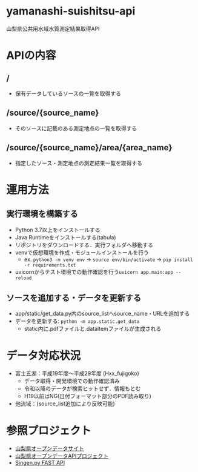 # yamanashi-suishitsu-api
山梨県公共用水域水質測定結果取得API

# APIの内容
## /
* 保有データしているソースの一覧を取得する
## /source/{source_name}
* そのソースに記載のある測定地点の一覧を取得する
## /source/{source_name}/area/{area_name}
* 指定したソース・測定地点の測定結果一覧を取得する

# 運用方法
## 実行環境を構築する
* Python 3.7以上をインストールする
* Java Runtimeをインストールする(tabula)
* リポジトリをダウンロードする．実行フォルダへ移動する
* venvで仮想環境を作成・モジュールインストールを行う
    * ex. `python3 -m venv env` -> `source env/bin/activate` -> `pip install -r requirements.txt`
* uvicornからテスト環境での動作確認を行う`uvicorn app.main:app --reload`
## ソースを追加する・データを更新する
* app/static/get_data.py内のsource_listへsource_name・URLを追加する
* データを更新する: `python -m app.static.get_data`
    * static内に.pdfファイルと.dataitemファイルが生成される

# データ対応状況
* 富士五湖：平成19年度～平成29年度 (Hxx_fujigoko)
    * データ取得・開発環境での動作確認済み
    * 令和以降のデータが検索ヒットせず．情報もとむ
    * H19以前はNG(日付フォーマット部分のPDF読み取り)
* 他流域：(source_list追加により反映可能)

# 参照プロジェクト
* [山梨県オープンデータサイト](https://www.pref.yamanashi.jp/opendata/catalog/)
* [山梨県オープンデータAPIプロジェクト](https://github.com/opendata-yamanashi)
* [Singen.py FAST API](https://github.com/shingenpy/fastapi_workshop)